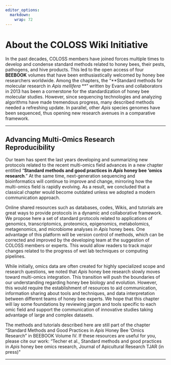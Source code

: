 ```yaml
---
editor_options: 
  markdown: 
    wrap: 72
---
```


# About the COLOSS Wiki Initiative

In the past decades, COLOSS members have joined forces multiple times to
develop and condense standard methods related to honey bees, their
pests, pathogens, and hive products. This led to the open access of four
**BEEBOOK** volumes that have been enthusiastically welcomed by honey
bee researchers worldwide. Among the chapters, the “**Standard methods
for molecular research in *Apis mellifera* **” written by Evans and
collaborators in 2013 has been a cornerstone for the standardization of
honey bee molecular studies. However, since sequencing technologies and
analyzing algorithms have made tremendous progress, many described
methods needed a refreshing update. In parallel, other *Apis* species
genomes have been sequenced, thus opening new research avenues in a
comparative framework.

------------------------------------------------------------------------

## Advancing Multi-Omics Research Reproducibility

Our team has spent the last years developing and summarizing new
protocols related to the recent multi-omics field advances in a new
chapter entitled “**Standard methods and good practices in *Apis* honey
bee ‘omics research**.” At the same time, next-generation sequencing and
bioinformatics will continue to improve and change, mirroring how the
multi-omics field is rapidly evolving. As a result, we concluded that a
classical chapter would become outdated unless we adopted a modern
communication approach.

Online shared resources such as databases, codes, Wikis, and tutorials
are great ways to provide protocols in a dynamic and collaborative
framework. We propose here a set of standard protocols related to
applications of genomics, transcriptomics, proteomics, epigenomics,
metabolomics, metagenomics, and microbiome analyses in *Apis* honey bees.
One advantage of this platform will be version control of methods, which
can be corrected and improved by the developing team at the suggestion
of COLOSS members or experts. This would allow readers to track major
changes related to the progress of wet lab techniques or computing
pipelines.

While initially, omics data are often created for highly specialized
scope and research questions, we noted that *Apis* honey bee research
slowly moves toward multi-omics integration. This transition will push
the boundaries of our understanding regarding honey bee biology and
evolution. However, this would require the establishment of resources to
aid communication, information sharing about tools and techniques, and
data interpretation between different teams of honey bee experts. We
hope that this chapter will lay some foundations by reviewing jargon and
tools specific to each omic field and support the communication of
innovative studies taking advantage of large and complex datasets.

The methods and tutorials described here are still part of the chapter
“Standard Methods and Good Practices in *Apis* Honey Bee ‘Omics Research”
in BEEBOOK Volume IV. If these resources are useful for you, please cite
our work: “Techer et al., Standard methods and good practices in *Apis*
honey bee omics research, Journal of Apicultural Research TJAR (in
press)"

------------------------------------------------------------------------
